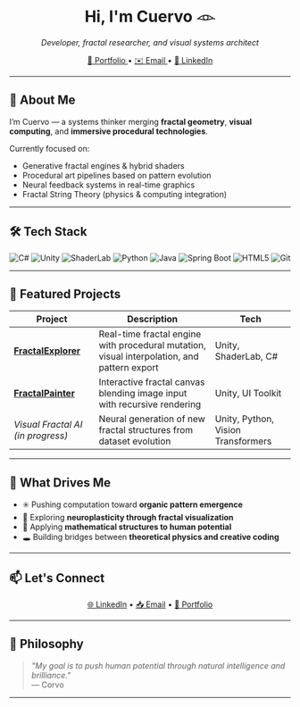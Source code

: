 <h1 align="center">Hi, I'm Cuervo 𓁹</h1>
<p align="center">
  <em>Developer, fractal researcher, and visual systems architect</em>  
</p>

<p align="center">
  <a href="https://danielcuervo.notion.site/Portfolio-20b6ad1cd22f802fa76dd74a60e823ea">
    📂 Portfolio
  </a> •
  <a href="mailto:danielcuervor01@gmail.com">
    ✉️ Email
  </a> •
  <a href="https://linkedin.com/in/yourusername">
    💼 LinkedIn
  </a>
</p>

---

## 🧠 About Me

I’m Cuervo — a systems thinker merging **fractal geometry**, **visual computing**, and **immersive procedural technologies**.

Currently focused on:
- Generative fractal engines & hybrid shaders
- Procedural art pipelines based on pattern evolution
- Neural feedback systems in real-time graphics
- Fractal String Theory (physics & computing integration)

---

## 🛠️ Tech Stack

<div align="center">
  
  ![C#](https://img.shields.io/badge/C%23-239120?style=flat-square&logo=csharp&logoColor=white)
  ![Unity](https://img.shields.io/badge/Unity-000000?style=flat-square&logo=unity&logoColor=white)
  ![ShaderLab](https://img.shields.io/badge/ShaderLab-orange?style=flat-square)
  ![Python](https://img.shields.io/badge/Python-3776AB?style=flat-square&logo=python&logoColor=white)
  ![Java](https://img.shields.io/badge/Java-ED8B00?style=flat-square&logo=openjdk&logoColor=white)
  ![Spring Boot](https://img.shields.io/badge/Spring_Boot-6DB33F?style=flat-square&logo=springboot&logoColor=white)
  ![HTML5](https://img.shields.io/badge/HTML5-E34F26?style=flat-square&logo=html5&logoColor=white)
  ![Git](https://img.shields.io/badge/Git-F05032?style=flat-square&logo=git&logoColor=white)

</div>

---

## 🔭 Featured Projects

| Project | Description | Tech |
|--------|-------------|------|
| [**FractalExplorer**](https://github.com/corvo001/FractalExplorer) | Real-time fractal engine with procedural mutation, visual interpolation, and pattern export | Unity, ShaderLab, C# |
| [**FractalPainter**](https://github.com/corvo001/FractalPainter) | Interactive fractal canvas blending image input with recursive rendering | Unity, UI Toolkit |
| *Visual Fractal AI (in progress)* | Neural generation of new fractal structures from dataset evolution | Unity, Python, Vision Transformers |

---

## 🧩 What Drives Me

- ✳️ Pushing computation toward **organic pattern emergence**
- 🧠 Exploring **neuroplasticity through fractal visualization**
- 🔬 Applying **mathematical structures to human potential**
- 🕳️ Building bridges between **theoretical physics and creative coding**

---

## 📫 Let's Connect

<p align="center">
  <a href="https://linkedin.com/in/yourusername">🌐 LinkedIn</a> •
  <a href="mailto:danielcuervor01@gmail.com">📥 Email</a> •
  <a href="https://danielcuervo.notion.site/Portfolio-20b6ad1cd22f802fa76dd74a60e823ea">📁 Portfolio</a>
</p>

---

## 🧭 Philosophy

> *"My goal is to push human potential through natural intelligence and brilliance."*  
> — Corvo

---


